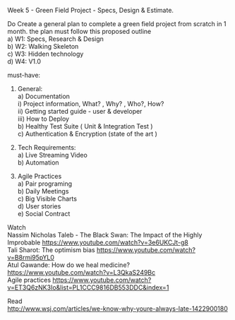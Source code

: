 Week 5 - Green Field Project -  Specs,  Design & Estimate.

Do
Create a general plan to complete a green field project from scratch in 1 month. the plan must follow this proposed outline   
a) W1: Specs,  Research & Design  
b) W2: Walking Skeleton  
c) W3: Hidden technology  
d) W4: V1.0   
  
must-have:  
1) General:  
a) Documentation  
i) Project information, What? , Why? , Who?, How?  
ii) Getting started guide - user & developer  
iii) How to Deploy  
b) Healthy Test Suite ( Unit & Integration Test )   
c) Authentication & Encryption  (state of the art )   
2) Tech Requirements:  
a) Live Streaming Video  
b) Automation  
  
   
3) Agile Practices  
a) Pair programing  
b) Daily Meetings  
c) Big Visible Charts  
d) User stories  
e) Social Contract  
  
  
Watch  
Nassim Nicholas Taleb - The Black Swan: The Impact of the Highly Improbable https://www.youtube.com/watch?v=3e6UKCJt-g8   
Tali Sharot: The optimism bias https://www.youtube.com/watch?v=B8rmi95pYL0   
Atul Gawande: How do we heal medicine? https://www.youtube.com/watch?v=L3QkaS249Bc   
Agile practices https://www.youtube.com/watch?v=ET3Q6zNK3Io&list=PL1CCC9816DB553DDC&index=1   
  
Read  
http://www.wsj.com/articles/we-know-why-youre-always-late-1422900180   

